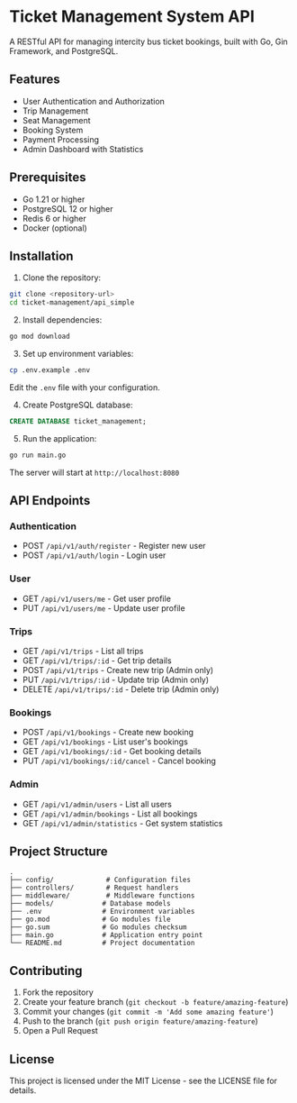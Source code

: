 # Ticket Management System API

A RESTful API for managing intercity bus ticket bookings, built with Go, Gin Framework, and PostgreSQL.

## Features

- User Authentication and Authorization
- Trip Management
- Seat Management
- Booking System
- Payment Processing
- Admin Dashboard with Statistics

## Prerequisites

- Go 1.21 or higher
- PostgreSQL 12 or higher
- Redis 6 or higher
- Docker (optional)

## Installation

1. Clone the repository:

```bash
git clone <repository-url>
cd ticket-management/api_simple
```

2. Install dependencies:

```bash
go mod download
```

3. Set up environment variables:

```bash
cp .env.example .env
```

Edit the `.env` file with your configuration.

4. Create PostgreSQL database:

```sql
CREATE DATABASE ticket_management;
```

5. Run the application:

```bash
go run main.go
```

The server will start at `http://localhost:8080`

## API Endpoints

### Authentication

- POST `/api/v1/auth/register` - Register new user
- POST `/api/v1/auth/login` - Login user

### User

- GET `/api/v1/users/me` - Get user profile
- PUT `/api/v1/users/me` - Update user profile

### Trips

- GET `/api/v1/trips` - List all trips
- GET `/api/v1/trips/:id` - Get trip details
- POST `/api/v1/trips` - Create new trip (Admin only)
- PUT `/api/v1/trips/:id` - Update trip (Admin only)
- DELETE `/api/v1/trips/:id` - Delete trip (Admin only)

### Bookings

- POST `/api/v1/bookings` - Create new booking
- GET `/api/v1/bookings` - List user's bookings
- GET `/api/v1/bookings/:id` - Get booking details
- PUT `/api/v1/bookings/:id/cancel` - Cancel booking

### Admin

- GET `/api/v1/admin/users` - List all users
- GET `/api/v1/admin/bookings` - List all bookings
- GET `/api/v1/admin/statistics` - Get system statistics

## Project Structure

```
.
├── config/             # Configuration files
├── controllers/        # Request handlers
├── middleware/         # Middleware functions
├── models/            # Database models
├── .env               # Environment variables
├── go.mod             # Go modules file
├── go.sum             # Go modules checksum
├── main.go            # Application entry point
└── README.md          # Project documentation
```

## Contributing

1. Fork the repository
2. Create your feature branch (`git checkout -b feature/amazing-feature`)
3. Commit your changes (`git commit -m 'Add some amazing feature'`)
4. Push to the branch (`git push origin feature/amazing-feature`)
5. Open a Pull Request

## License

This project is licensed under the MIT License - see the LICENSE file for details.
